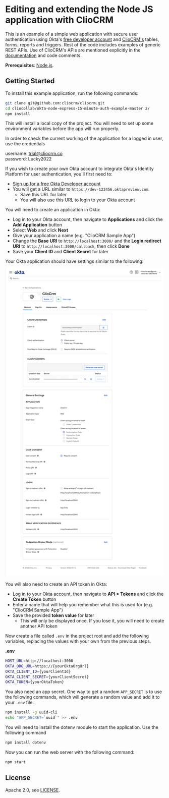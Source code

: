 # Editing and extending the Node JS application with ClioCRM

This is an example of a simple web application with secure user authentication using Okta's [free developer account](https://developer.okta.com/signup/) and [ClioCRM's](https://cliosight.co#cliocrm) tables, forms, reports and triggers. Rest of the code includes examples of generic REST APIs. Use of ClioCRM's APIs are mentioned explicitly in the [documentation](https://cliosight.co#cliocrm) and code comments.

**Prerequisites**: [Node.js](https://nodejs.org/en/).

## Getting Started

To install this example application, run the following commands:

```bash
git clone git@github.com:cliocrm/cliocrm.git
cd cliocollab/okta-node-express-15-minute-auth-example-master 2/
npm install
```

This will install a local copy of the project. You will need to set up some environment variables before the app will run properly.

In order to check the current working of the application for a logged in user, use the credentials 

username: trial@cliocrm.co  
password: Lucky2022

If you wish to create your own Okta account to integrate Okta's Identity Platform for user authentication, you'll first need to:

* [Sign up for a free Okta Developer account](https://www.okta.com/developer/signup/)
* You will get a URL similar to `https://dev-123456.oktapreview.com`.
  * Save this URL for later
  * You will also use this URL to login to your Okta account

You will need to create an application in Okta:

* Log in to your Okta account, then navigate to **Applications** and click the **Add Application** button
* Select **Web** and click **Next**
* Give your application a name (e.g. "ClioCRM Sample App")
* Change the **Base URI** to `http://localhost:3000/` and the **Login redirect URI** to `http://localhost:3000/callback`, then click **Done**
* Save your **Client ID** and **Client Secret** for later

Your Okta application should have settings similar to the following:

![Okta Application Settings](okta_new.png)

You will also need to create an API token in Okta:

* Log in to your Okta account, then navigate to **API > Tokens** and click the **Create Token** button
* Enter a name that will help you remember what this is used for (e.g. "ClioCRM Sample App")
* Save the provided **token value** for later
  * This will only be displayed once. If you lose it, you will need to create another API token

Now create a file called `.env` in the project root and add the following variables, replacing the values with your own from the previous steps.

**.env**
```bash
HOST_URL=http://localhost:3000
OKTA_ORG_URL=https://{yourOktaOrgUrl}
OKTA_CLIENT_ID={yourClientId}
OKTA_CLIENT_SECRET={yourClientSecret}
OKTA_TOKEN={yourOktaToken}
```

You also need an app secret. One way to get a random `APP_SECRET` is to use the following commands, which will generate a random value and add it to your `.env` file.

```bash
npm install -g uuid-cli
echo "APP_SECRET=`uuid`" >> .env
```
You will need to install the dotenv module to start the application. Use the following command

```bash
npm install dotenv
```

Now you can run the web server with the following command:

```bash
npm start
```

## License

Apache 2.0, see [LICENSE](LICENSE).
